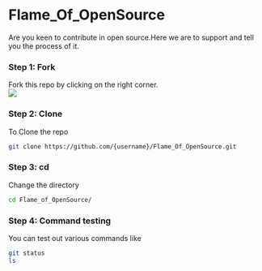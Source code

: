# Flame_Of_OpenSource
Are you keen to contribute in open source.Here we are to support and tell you the process of it.<br>
### Step 1: Fork
Fork this repo by clicking on the right corner.<br><img src="https://img.icons8.com/plasticine/100/000000/code-fork.png"/>
### Step 2: Clone
To Clone the repo <br>
```bash
git clone https://github.com/{username}/Flame_Of_OpenSource.git
```
### Step 3: cd
Change the directory 
```bash
cd Flame_of_OpenSource/
```
### Step 4: Command testing
You can test out various commands like
```bash
git status
ls

```
